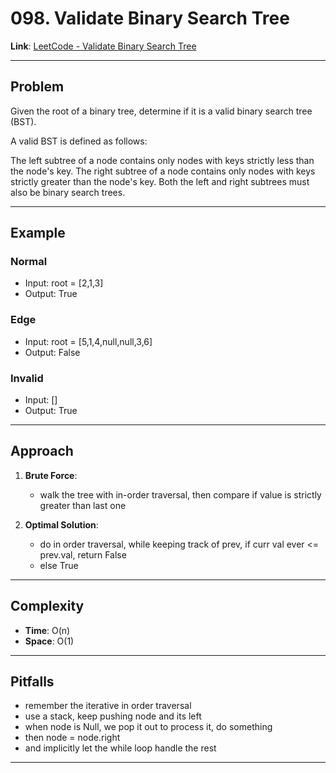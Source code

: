 # 098. Validate Binary Search Tree

**Link**: [LeetCode - Validate Binary Search Tree](https://leetcode.com/problems/validate-binary-search-tree/)

---

## Problem
Given the root of a binary tree, determine if it is a valid binary search tree (BST).

A valid BST is defined as follows:

The left subtree of a node contains only nodes with keys strictly less than the node's key.
The right subtree of a node contains only nodes with keys strictly greater than the node's key.
Both the left and right subtrees must also be binary search trees.

---

## Example
### Normal
- Input: root = [2,1,3]
- Output: True

### Edge
- Input: root = [5,1,4,null,null,3,6]
- Output: False

### Invalid
- Input: []
- Output: True

---

## Approach
1. **Brute Force**:
    - walk the tree with in-order traversal, then compare if value is strictly greater than last one

2. **Optimal Solution**:
    - do in order traversal, while keeping track of prev, if curr val ever <= prev.val, return False
    - else True

---

## Complexity
- **Time**: O(n)
- **Space**: O(1)

---

## Pitfalls
- remember the iterative in order traversal
- use a stack, keep pushing node and its left
- when node is Null, we pop it out to process it, do something
- then node = node.right 
- and implicitly let the while loop handle the rest

---

